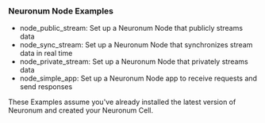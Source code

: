 ### **Neuronum Node Examples**
- node_public_stream: Set up a Neuronum Node that publicly streams data
- node_sync_stream: Set up a Neuronum Node that synchronizes stream data in real time
- node_private_stream: Set up a Neuronum Node that privately streams data
- node_simple_app: Set up a Neuronum Node app to receive requests and send responses


These Examples assume you've already installed the latest version of Neuronum and created your Neuronum Cell.